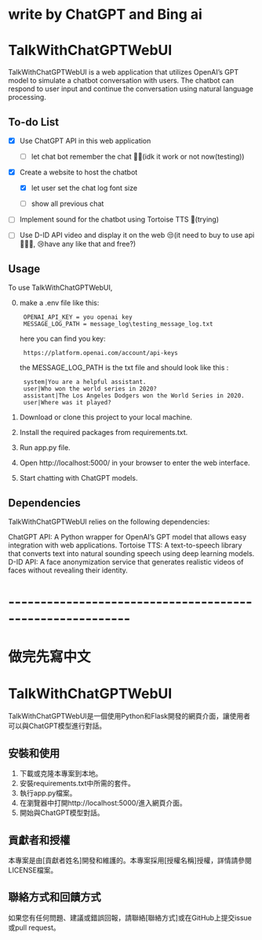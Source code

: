# write by ChatGPT and Bing ai
# TalkWithChatGPTWebUI
TalkWithChatGPTWebUI is a web application that utilizes OpenAI’s GPT model to simulate a chatbot conversation with users. The chatbot can respond to user input and continue the conversation using natural language processing.

##  To-do List

- [x] Use ChatGPT API in this web application 

    - [ ] let chat bot remember the chat 🤷‍♀️(idk it work or not now(testing))

- [x] Create a website to host the chatbot 

    - [x] let user set the chat log font size

    - [ ] show all previous chat 

- [ ] Implement sound for the chatbot using Tortoise TTS 🤔(trying)

- [ ] Use D-ID API video and display it on the web 😒(it need to buy to use api💸💸💸, 😢have any like that and free?)


## Usage
To use TalkWithChatGPTWebUI,

0. make a .env file like this:
        
        OPENAI_API_KEY = you openai key 
        MESSAGE_LOG_PATH = message_log\testing_message_log.txt
    here you can find you key:

        https://platform.openai.com/account/api-keys

    the MESSAGE_LOG_PATH is the txt file and should look like this :

        system|You are a helpful assistant.
        user|Who won the world series in 2020?
        assistant|The Los Angeles Dodgers won the World Series in 2020.
        user|Where was it played?

1. Download or clone this project to your local machine.
2. Install the required packages from requirements.txt.
3. Run app.py file.
4. Open http://localhost:5000/ in your browser to enter the web interface.
5. Start chatting with ChatGPT models.

##  Dependencies
TalkWithChatGPTWebUI relies on the following dependencies:

ChatGPT API: A Python wrapper for OpenAI’s GPT model that allows easy integration with web applications.
Tortoise TTS: A text-to-speech library that converts text into natural sounding speech using deep learning models.
D-ID API: A face anonymization service that generates realistic videos of faces without revealing their identity.

# ---------------------------------------------------------
# 做完先寫中文
# TalkWithChatGPTWebUI

TalkWithChatGPTWebUI是一個使用Python和Flask開發的網頁介面，讓使用者可以與ChatGPT模型進行對話。

## 安裝和使用

1. 下載或克隆本專案到本地。
2. 安裝requirements.txt中所需的套件。
3. 執行app.py檔案。
4. 在瀏覽器中打開http://localhost:5000/進入網頁介面。
5. 開始與ChatGPT模型對話。

## 貢獻者和授權

本專案是由[貢獻者姓名]開發和維護的。本專案採用[授權名稱]授權，詳情請參閱LICENSE檔案。

## 聯絡方式和回饋方式

如果您有任何問題、建議或錯誤回報，請聯絡[聯絡方式]或在GitHub上提交issue或pull request。
